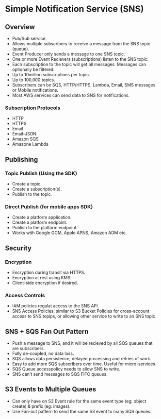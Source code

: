 # Simple Notification Service (SNS)

## Overview

- Pub/Sub service.
- Allows multiple subscribers to receive a message from the SNS topic (queue).
- Event Producer only sends a message to one SNS topic.
- One or more Event Recievers (subscriptions) listen to the SNS topic.
- Each subscription to the topic will get all messages. Messages can optionally be filtered.
- Up to 10million subscriptions per topic.
- Up to 100,000 topics.
- Subscribers can be SQS, HTTP/HTTPS, Lambda, Email, SMS messages or Mobile notifications.
- Most AWS services can send data to SNS for notifications.

### Subscription Protocols

- HTTP
- HTTPS
- Email
- Email-JSON
- Amazon SQS
- Amazone Lambda

## Publishing

### Topic Publish (Using the SDK)

- Create a topic.
- Create a subscription(s).
- Publish to the topic.

### Direct Publish (for mobile apps SDK)

- Create a platform application.
- Create a platform endpoint.
- Publish to the platform endpoint.
- Works with Google GCM, Apple APNS, Amazon ADM etc.


## Security

### Encryption

- Encryption during transit via HTTPS.
- Encryption at rest using KMS.
- Client-side encryption if desired.


### Access Controls

- IAM policies regulat access to the SNS API.
- SNS Access Policies, similar to S3 Bucket Policies for cross-account access to SNS topips, or allowing other service to write to an SNS topic.

## SNS + SQS Fan Out Pattern

- Push a message to SNS, and it will be recieved by all SQS queues that are subscribers.
- Fully de-coupled, no data loss.
- SQS allows data persistence, delayed processing and retries of work.
- Easy to add more SQS subscribers over time. Useful for micro-services.
- SQS Queue accesspolicy needs to allow SNS to write.
- SNS can't send messages to SQS FIFO queues.

## S3 Events to Multiple Queues

- Can only have on S3 Event rule for the same event type (eg: object create) & prefix (eg: images).
- Use Fan-out pattern to send the same S3 event to many SQS queues.
